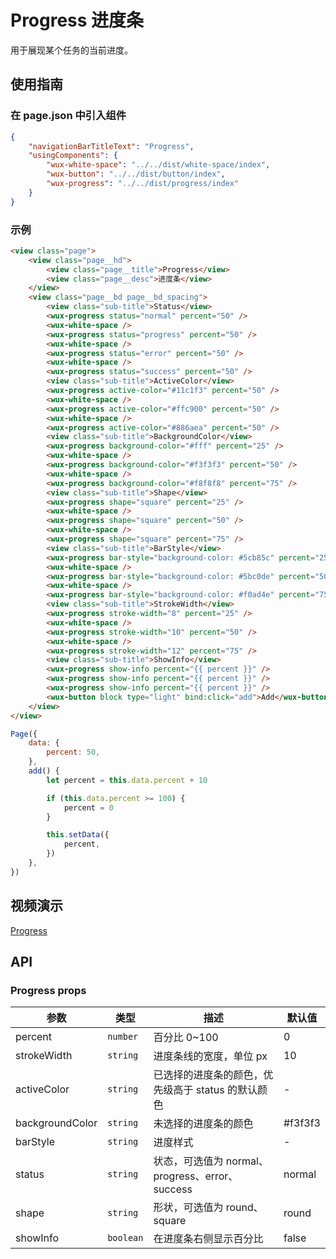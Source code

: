 # Progress 进度条

用于展现某个任务的当前进度。

## 使用指南

### 在 page.json 中引入组件

```json
{
    "navigationBarTitleText": "Progress",
    "usingComponents": {
        "wux-white-space": "../../dist/white-space/index",
        "wux-button": "../../dist/button/index",
        "wux-progress": "../../dist/progress/index"
    }
}
```

### 示例

```html
<view class="page">
    <view class="page__hd">
        <view class="page__title">Progress</view>
        <view class="page__desc">进度条</view>
    </view>
    <view class="page__bd page__bd_spacing">
        <view class="sub-title">Status</view>
        <wux-progress status="normal" percent="50" />
        <wux-white-space />
        <wux-progress status="progress" percent="50" />
        <wux-white-space />
        <wux-progress status="error" percent="50" />
        <wux-white-space />
        <wux-progress status="success" percent="50" />
        <view class="sub-title">ActiveColor</view>
        <wux-progress active-color="#11c1f3" percent="50" />
        <wux-white-space />
        <wux-progress active-color="#ffc900" percent="50" />
        <wux-white-space />
        <wux-progress active-color="#886aea" percent="50" />
        <view class="sub-title">BackgroundColor</view>
        <wux-progress background-color="#fff" percent="25" />
        <wux-white-space />
        <wux-progress background-color="#f3f3f3" percent="50" />
        <wux-white-space />
        <wux-progress background-color="#f8f8f8" percent="75" />
        <view class="sub-title">Shape</view>
        <wux-progress shape="square" percent="25" />
        <wux-white-space />
        <wux-progress shape="square" percent="50" />
        <wux-white-space />
        <wux-progress shape="square" percent="75" />
        <view class="sub-title">BarStyle</view>
        <wux-progress bar-style="background-color: #5cb85c" percent="25" />
        <wux-white-space />
        <wux-progress bar-style="background-color: #5bc0de" percent="50" />
        <wux-white-space />
        <wux-progress bar-style="background-color: #f0ad4e" percent="75" />
        <view class="sub-title">StrokeWidth</view>
        <wux-progress stroke-width="8" percent="25" />
        <wux-white-space />
        <wux-progress stroke-width="10" percent="50" />
        <wux-white-space />
        <wux-progress stroke-width="12" percent="75" />
        <view class="sub-title">ShowInfo</view>
        <wux-progress show-info percent="{{ percent }}" />
        <wux-progress show-info percent="{{ percent }}" />
        <wux-progress show-info percent="{{ percent }}" />
        <wux-button block type="light" bind:click="add">Add</wux-button>
    </view>
</view>
```

```js
Page({
    data: {
        percent: 50,
    },
    add() {
        let percent = this.data.percent + 10

        if (this.data.percent >= 100) {
            percent = 0
        }

        this.setData({
            percent,
        })
    },
})
```

## 视频演示

[Progress](./_media/progress.mp4 ':include :type=iframe width=375px height=667px')

## API

### Progress props

| 参数 | 类型 | 描述 | 默认值 |
| --- | --- | --- | --- |
| percent | <code>number</code> | 百分比 0~100 | 0 |
| strokeWidth | <code>string</code> | 进度条线的宽度，单位 px | 10 |
| activeColor | <code>string</code> | 已选择的进度条的颜色，优先级高于 status 的默认颜色 | - |
| backgroundColor | <code>string</code> | 未选择的进度条的颜色 | #f3f3f3 |
| barStyle | <code>string</code> | 进度样式 | - |
| status | <code>string</code> | 状态，可选值为 normal、progress、error、success | normal |
| shape | <code>string</code> | 形状，可选值为 round、square | round |
| showInfo | <code>boolean</code> | 在进度条右侧显示百分比 | false |
